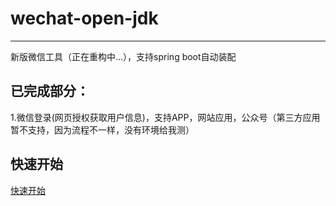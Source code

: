 # wechat-open-jdk

----------------------------
新版微信工具（正在重构中...），支持spring boot自动装配

## 已完成部分：

1.微信登录(网页授权获取用户信息)，支持APP，网站应用，公众号（第三方应用暂不支持，因为流程不一样，没有环境给我测）

## 快速开始

[快速开始](https://github.com/zeemood/wechat-open-sdk/wiki/Wechat-Open-SDK-%E5%BC%95%E8%A8%80)
